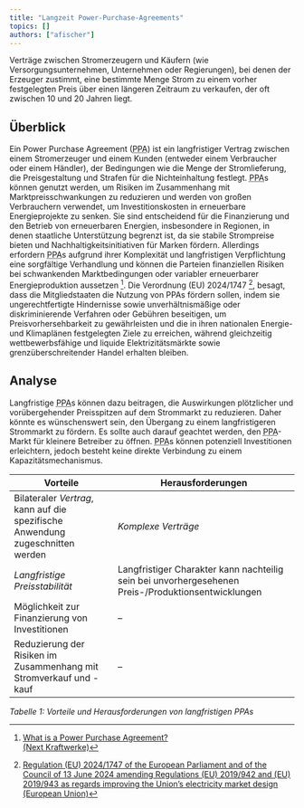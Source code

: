 ```yaml
---
title: "Langzeit Power-Purchase-Agreements"
topics: [] 
authors: ["afischer"]
---
```


Verträge zwischen Stromerzeugern und Käufern (wie Versorgungsunternehmen, Unternehmen oder Regierungen), bei denen der Erzeuger zustimmt, eine bestimmte Menge Strom zu einem vorher festgelegten Preis über einen längeren Zeitraum zu verkaufen, der oft zwischen 10 und 20 Jahren liegt.

## Überblick
Ein Power Purchase Agreement (<abbr title="Power-Purchase-Agreement">PPA</abbr>) ist ein langfristiger Vertrag zwischen einem Stromerzeuger und einem Kunden (entweder einem Verbraucher oder einem Händler), der Bedingungen wie die Menge der Stromlieferung, die Preisgestaltung und Strafen für die Nichteinhaltung festlegt. <abbr title="Power-Purchase-Agreement">PPA</abbr>s können genutzt werden, um Risiken im Zusammenhang mit Marktpreisschwankungen zu reduzieren und werden von großen Verbrauchern verwendet, um Investitionskosten in erneuerbare Energieprojekte zu senken. Sie sind entscheidend für die Finanzierung und den Betrieb von erneuerbaren Energien, insbesondere in Regionen, in denen staatliche Unterstützung begrenzt ist, da sie stabile Strompreise bieten und Nachhaltigkeitsinitiativen für Marken fördern. Allerdings erfordern <abbr title="Power-Purchase-Agreement">PPA</abbr>s aufgrund ihrer Komplexität und langfristigen Verpflichtung eine sorgfältige Verhandlung und können die Parteien finanziellen Risiken bei schwankenden Marktbedingungen oder variabler erneuerbarer Energieproduktion aussetzen [^1].
Die Verordnung (EU) 2024/1747 [^2], besagt, dass die Mitgliedstaaten die Nutzung von PPAs fördern sollen, indem sie ungerechtfertigte Hindernisse sowie unverhältnismäßige oder diskriminierende Verfahren oder Gebühren beseitigen, um Preisvorhersehbarkeit zu gewährleisten und die in ihren nationalen Energie- und Klimaplänen festgelegten Ziele zu erreichen, während gleichzeitig wettbewerbsfähige und liquide Elektrizitätsmärkte sowie grenzüberschreitender Handel erhalten bleiben.


## Analyse
Langfristige <abbr title="Power-Purchase-Agreement">PPA</abbr>s können dazu beitragen, die Auswirkungen plötzlicher und vorübergehender Preisspitzen auf dem Strommarkt zu reduzieren. Daher könnte es wünschenswert sein, den Übergang zu einem langfristigeren Strommarkt zu fördern. Es sollte auch darauf geachtet werden, den <abbr title="Power-Purchase-Agreement">PPA</abbr>-Markt für kleinere Betreiber zu öffnen. <abbr title="Power-Purchase-Agreement">PPA</abbr>s können potenziell Investitionen erleichtern, jedoch besteht keine direkte Verbindung zu einem Kapazitätsmechanismus.

| **Vorteile** | **Herausforderungen** |
|--------------|------------------------|
| Bilateraler *Vertrag*, kann auf die spezifische Anwendung zugeschnitten werden | *Komplexe Verträge* |
| *Langfristige Preisstabilität* | Langfristiger Charakter kann nachteilig sein bei unvorhergesehenen Preis-/Produktionsentwicklungen |
| Möglichkeit zur Finanzierung von Investitionen | – |
| Reduzierung der Risiken im Zusammenhang mit Stromverkauf und -kauf | – |

*Tabelle 1: Vorteile und Herausforderungen von langfristigen PPAs*



<!-- Fußnoten -->

[^1]: [What is a Power Purchase Agreement?  
(Next Kraftwerke)](https://www.next-kraftwerke.com/knowledge/ppa-power-purchase-agreement)

[^2]: [Regulation (EU) 2024/1747 of the European Parliament and of the Council of 13 June 2024 amending Regulations (EU) 2019/942 and (EU) 2019/943 as regards improving the Union’s electricity market design  
(European Union)](http://data.europa.eu/eli/reg/2024/1747/oj/eng)
